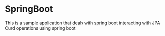 # SpringBoot

This is a sample application that deals with spring boot interacting with JPA 
Curd operations using spring boot
